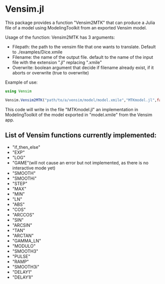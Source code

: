 # Vensim.jl 

This package provides a function "Vensim2MTK" that can produce a Julia file of a model using ModelingToolkit from an exported Vensim model.

Usage of the function: 
Vensim2MTK has 3 arguments:
- Filepath: the path to the vensim file that one wants to translate. Default to ./examples/Dice.xmile
- Filename: the name of the output file. default to the name of the input file with the extension ".jl" replacing ".xmile"
- Overwrite: boolean argument that decide if filename already exist, if it aborts or overwrite (true to overwrite)


Example of use:
```julia
using Vensim

Vensim.Vensim2MTK("path/to/a/vensim/model/model.xmile","MTKmodel.jl",false) 
```
This code will write in the file "MTKmodel.jl" an implementation in ModelingToolkit of the model exported in "model.xmile" from the Vensim app.


## List of Vensim functions currently implemented:

- "if_then_else"
- "EXP" 
- "LOG"
- "GAME"(will not cause an error but not implemented, as there is no interactive mode yet)
- "SMOOTH"
- "SMOOTHi"
- "STEP"
- "MAX"
- "MIN"
- "LN"
- "ABS"
- "COS"
- "ARCCOS"
- "SIN"
- "ARCSIN"
- "TAN"
- "ARCTAN"
- "GAMMA_LN"
- "MODULO"
- "SMOOTH3"
- "PULSE"
- "RAMP"
- "SMOOTH3i"
- "DELAY1"
- "DELAY1I"
